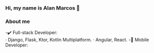 ### Hi, my name is Alan Marcos 👋

### About me

-✔️ Full-stack Developer:  
                ‧ Django, Flask, Ktor, Kotlin Multiplatform.
                ‧ Angular, React.
-📲 Mobile Developer:
